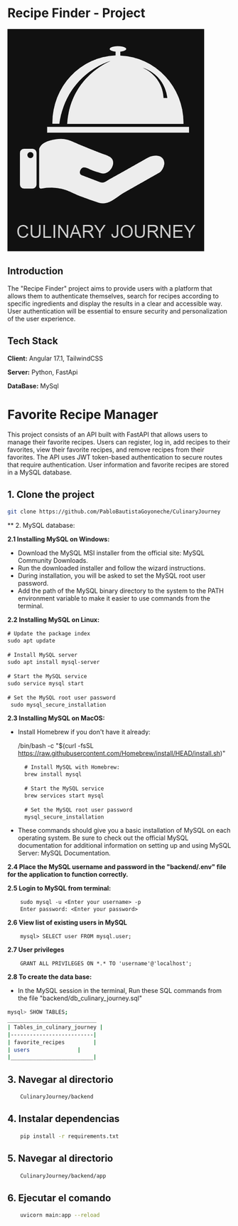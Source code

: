 # Recipe Finder - Project




![Logo](https://github.com/PabloBautistaGoyoneche/CulinaryJourney/blob/main/img/logo1.png?raw=true)


## Introduction

The "Recipe Finder" project aims to provide users with a platform that allows them to authenticate themselves, search for recipes according to specific ingredients and display the results in a clear and accessible way. User authentication will be essential to ensure security and personalization of the user experience.


## Tech Stack

**Client:** Angular 17.1, TailwindCSS

**Server:** Python, FastApi

**DataBase:** MySql

# Favorite Recipe Manager

This project consists of an API built with FastAPI that allows users to manage their favorite recipes. Users can register, log in, add recipes to their favorites, view their favorite recipes, and remove recipes from their favorites. The API uses JWT token-based authentication to secure routes that require authentication. User information and favorite recipes are stored in a MySQL database.

## 1. Clone the project
```bash
git clone https://github.com/PabloBautistaGoyoneche/CulinaryJourney
```

** 2. MySQL database:

**2.1 Installing MySQL on Windows:**
- Download the MySQL MSI installer from the official site: MySQL Community Downloads.
- Run the downloaded installer and follow the wizard instructions.
- During installation, you will be asked to set the MySQL root user password.
- Add the path of the MySQL binary directory to the system to the PATH environment variable to make it easier to use commands from the terminal.

**2.2 Installing MySQL on Linux:**


    # Update the package index
    sudo apt update
    
    # Install MySQL server
    sudo apt install mysql-server
    
    # Start the MySQL service
    sudo service mysql start
    
    # Set the MySQL root user password
     sudo mysql_secure_installation


**2.3 Installing MySQL on MacOS:**

- Install Homebrew if you don't have it already:


    /bin/bash -c "$(curl -fsSL https://raw.githubusercontent.com/Homebrew/install/HEAD/install.sh)"

        # Install MySQL with Homebrew:
        brew install mysql
        
        # Start the MySQL service
        brew services start mysql
        
        # Set the MySQL root user password
        mysql_secure_installation


- These commands should give you a basic installation of MySQL on each operating system. Be sure to check out the official MySQL documentation for additional information on setting up and using MySQL Server: MySQL Documentation.

**2.4 Place the MySQL username and password in the "backend/.env" file for the application to function correctly.**

**2.5 Login to MySQL from terminal:**


        sudo mysql -u <Enter your username> -p
        Enter password: <Enter your password>
		
**2.6 View list of existing users in MySQL**

        mysql> SELECT user FROM mysql.user;

**2.7 User privileges**

        GRANT ALL PRIVILEGES ON *.* TO 'username'@'localhost';

**2.8 To create the data base:**

- In the MySQL session in the terminal, Run these SQL commands from the file "backend/db_culinary_journey.sql"

```bash
mysql> SHOW TABLES;
____________________________
| Tables_in_culinary_journey |
|--------------------------|
| favorite_recipes         |
| users               |
|__________________________|
```

## 3. Navegar al directorio

```bash
    CulinaryJourney/backend
```

## 4. Instalar dependencias
```bash
    pip install -r requirements.txt
```

## 5. Navegar al directorio
```bash
    CulinaryJourney/backend/app
```

## 6. Ejecutar el comando
```bash
    uvicorn main:app --reload
```



